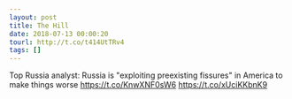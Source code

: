 ```yaml
---
layout: post
title: The Hill
date: 2018-07-13 00:00:20
tourl: http://t.co/t414UtTRv4
tags: []
---
```

Top Russia analyst: Russia is "exploiting preexisting fissures" in America to make things worse https://t.co/KnwXNF0sW6 https://t.co/xUciKKbnK9